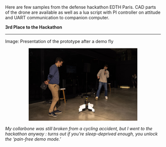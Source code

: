Here are few samples from the defense hackathon EDTH Paris.
CAD parts of the drone are available as well as a lua script with PI controller on attitude and UART communication to companion computer.

**3rd Place to the Hackathon**
****************
Image: Presentation of the prototype after a demo fly
<p align="center">
  <img src="hackathon.jpeg" alt="Hackathon presentation" width="70%">
</p>

*My collarbone was still broken from a cycling accident, but I went to the hackathon anyway : turns out if you’re sleep-deprived enough, you unlock the ‘pain-free demo mode.’*
